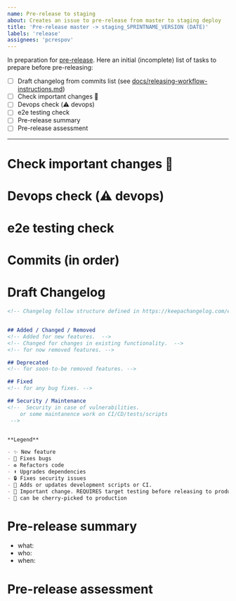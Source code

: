 ```yaml
---
name: Pre-release to staging
about: Creates an issue to pre-release from master to staging deploy
title: 'Pre-release master -> staging_SPRINTNAME_VERSION (DATE)'
labels: 'release'
assignees: 'pcrespov'
---
```


In preparation for [pre-release](https://github.com/ITISFoundation/osparc-simcore/releases). Here an initial (incomplete) list of tasks to prepare before pre-releasing:


- [ ] Draft changelog from commits list (see [docs/releasing-workflow-instructions.md](https://github.com/ITISFoundation/osparc-simcore/blob/6cae77e5444f825f67fca65876922c8d26901fd2/docs/releasing-workflow-instructions.md))
- [ ] Check important changes 🚨
- [ ] Devops check (⚠️ devops)
- [ ] e2e testing check
- [ ] Pre-release summary
- [ ] Pre-release assessment

---


# Check important changes 🚨

<!-- Staging is an intermediate environment between development (master) and production that allows us to test in isolation
changes in the framework. In addition, the pre-release workflow shall be used as a simulation to production that can help us to
anticipate changes and mitigate failures. 

Explain what motivates this pre-release? Which important changes we might pay attention to? How should we
test them? Is there anything in particular we should monitor?

In this section start first with a *motivation*; then mark 🚨 important changes in changelog and add an explanation 
on how to test them (append as [TODO: ... ] after selected changelog entries).
-->



#  Devops check (⚠️ devops)
<!-- The goal here is to analyze the PRs marked with (⚠️ devops).  We should determine and prepare necessary changes required in the environments configs. 

This procedure should be taken also as an exercise in preparation for the release to production as well.
 -->


# e2e testing check
<!-- Check that e2e in master: are there any major known issues? -->



# Commits (in order)
<!-- List of commits for this release. 

Copy&paste list produced by ``make release`` 

These items create cross links to PR issues
-->

# Draft Changelog
```markdown
<!-- Changelog follow structure defined in https://keepachangelog.com/en/1.0.0/ -->


## Added / Changed / Removed
<!-- Added for new features.  -->
<!-- Changed for changes in existing functionality.  -->
<!-- for now removed features. -->

## Deprecated
<!-- for soon-to-be removed features. -->

## Fixed
<!-- for any bug fixes. -->

## Security / Maintenance
<!--  Security in case of vulnerabilities.
	or some maintanence work on CI/CD/tests/scripts
 -->


**Legend**

- ✨ New feature
- 🐛 Fixes bugs
- ♻️ Refactors code
- ⬆️ Upgrades dependencies
- 🔒️ Fixes security issues
- 🔨 Adds or updates development scripts or CI.
- 🚨 Important change. REQUIRES target testing before releasing to production. Steps to test appended as ``[TODO:  ... ]``
- 📌 can be cherry-picked to production
```



# Pre-release summary

- what:  <!-- ```make release-staging name=switzer version=2 git_sha=dbcc9a645f25468ed57d227c42e8daad6ccb62d8``` in [``master``](https://github.com/ITISFoundation/osparc-simcore/commits/master) -->
- who: <!-- @Surfict @GitHK  -->
- when: <!-- THURSDAY Oct.20, afternoon -->



# Pre-release assessment

<!-- How did the release go? Any incidents, problems, difficulties, unexpected issues, ... during the release process? 
Notes on special warnings or configurations we should pay attention ... or in general any relevant information that helps us 
mitigate the risk of failure when releasing to production
-->
